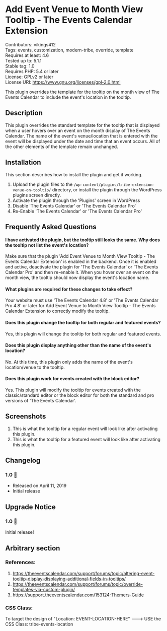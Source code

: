 # Add Event Venue to Month View Tooltip - The Events Calendar Extension
Contributors: vikings412 <br>
Tags: events, customization, modern-tribe, override, template <br>
Requires at least: 4.6 <br>
Tested up to: 5.1.1 <br>
Stable tag: 1.0 <br>
Requires PHP: 5.4 or later <br>
License: GPLv2 or later <br>
License URI: https://www.gnu.org/licenses/gpl-2.0.html <br>

This plugin overrides the template for the tooltip on the month view of The Events Calendar to include the event's location in the tooltip.

## Description

This plugin overrides the standard template for the tooltip that is displayed when a user hovers over an event on the month display of The Events Calendar. The name of the event's venue/location that is entered with the event will be displayed under the date and time that an event occurs. All of the other elements of the template remain unchanged.

## Installation

This section describes how to install the plugin and get it working.

1. Upload the plugin files to the `/wp-content/plugins/tribe-extension-venue-on-tooltip/` directory, or install the plugin through the WordPress plugins screen directly.
2. Activate the plugin through the 'Plugins' screen in WordPress
3. Disable 'The Events Calendar' or 'The Events Calendar Pro'
4. Re-Enable 'The Events Calendar' or 'The Events Calendar Pro'

## Frequently Asked Questions 

#### I have activated the plugin, but the tooltip still looks the same. Why does the tooltip not list the event's location? 

Make sure that the plugin 'Add Event Venue to Month View Tooltip - The Events Calendar Extension' is enabled in the backend. Once it is enabled and active, deactivate the plugin for 'The Events Calendar' or 'The Events Calendar Pro' and then re-enable it. When you hover over an event on the month view, the tooltip should now display the event's location name.

#### What plugins are required for these changes to take effect? 

Your website must use 'The Events Calendar 4.8' or 'The Events Calendar Pro 4.8' or later for Add Event Venue to Month View Tooltip - The Events Calendar Extension to correctly modify the tooltip.

#### Does this plugin change the tooltip for both regular and featured events? 

Yes, this plugin will change the tooltip for both regular and featured events.

#### Does this plugin display anything other than the name of the event's location? 

No. At this time, this plugin only adds the name of the event's location/venue to the tooltip.

#### Does this plugin work for events created with the block editor? 

Yes. This plugin will modify the tooltip for events created with the classic/standard editor or the block editor for both the standard and pro versions of 'The Events Calendar'.

## Screenshots

1. This is what the tooltip for a regular event will look like after activating this plugin.
2. This is what the tooltip for a featured event will look like after activating this plugin.

## Changelog 

### 1.0 🎉 
* Released on April 11, 2019
* Initial release

## Upgrade Notice 

### 1.0 🎉
Initial release!

## Arbitrary section

### References:
1. https://theeventscalendar.com/support/forums/topic/altering-event-tooltip-display-displaying-additional-fields-in-tooltips/
2. https://theeventscalendar.com/support/forums/topic/override-templates-via-custom-plugin/
3. https://support.theeventscalendar.com/153124-Themers-Guide

### CSS Class:
To target the design of "Location: EVENT-LOCATION-HERE" ---> USE the CSS Class: tribe-events-location
